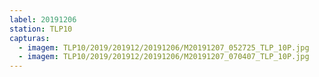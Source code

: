 ```yaml
---
label: 20191206
station: TLP10
capturas:
  - imagem: TLP10/2019/201912/20191206/M20191207_052725_TLP_10P.jpg
  - imagem: TLP10/2019/201912/20191206/M20191207_070407_TLP_10P.jpg
---
```

